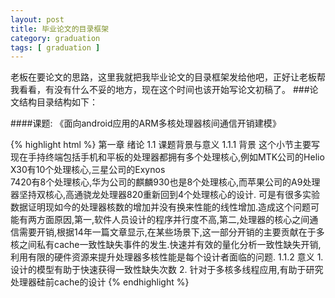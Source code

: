 ```yaml
---
layout: post
title: 毕业论文的目录框架
category: graduation
tags: [ graduation ]
---
```

   老板在要论文的思路，这里我就把我毕业论文的目录框架发给他吧，正好让老板帮我看看，有没有什么不妥的地方，现在这个时间也该开始写论文初稿了。
###论文结构目录结构如下：

####课题: 《面向android应用的ARM多核处理器核间通信开销建模》

{% highlight html %}
第一章 绪论
   1.1 课题背景与意义
     1.1.1 背景
       这个小节主要写现在手持终端包括手机和平板的处理器都拥有多个处理核心,例如MTK公司的Helio X30有10个处理核心,三星公司的Exynos     
7420有8个处理核心,华为公司的麒麟930也是8个处理核心,而苹果公司的A9处理器坚持双核心,高通骁龙处理器820重新回到4个处理核心的设计. 可是有很多实验数据证明现如今的处理器核数的增加并没有换来性能的线性增加.造成这个问题可能有两方面原因,第一,软件人员设计的程序并行度不高,第二,处理器的核心之间通信需要开销,根据14年一篇文章显示,在某些场景下,这一部分开销的主要贡献在于多核之间私有cache一致性缺失事件的发生.快速并有效的量化分析一致性缺失开销,利用有限的硬件资源来提升处理器多核性能是每个设计者面临的问题.
      1.1.2 意义
        1. 设计的模型有助于快速获得一致性缺失次数
        2. 针对于多核多线程应用,有助于研究处理器硅前cache的设计
{% endhighlight %}
